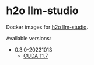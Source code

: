 # h2o llm-studio

Docker images for [h2o llm-studio](https://github.com/h2oai/h2o-llmstudio).

Available versions:

* 0.3.0-20231013
  * [CUDA 11.7](0.3.0-20231013_cuda11.7)
